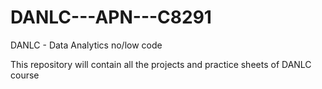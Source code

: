 # DANLC---APN---C8291
DANLC - Data Analytics no/low code


This repository will contain all the projects and practice sheets of DANLC course


